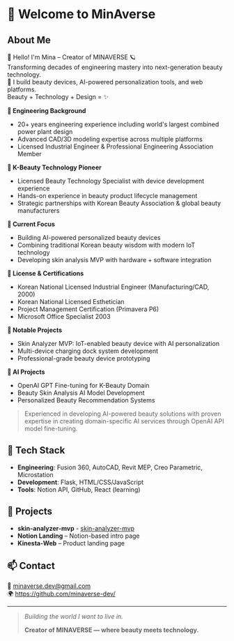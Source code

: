 # 👋 Welcome to MinAverse

## About Me  
👋 Hello! I'm Mina – Creator of MINAVERSE 🪐  
Transforming decades of engineering mastery into next-generation beauty technology.  
💄 I build beauty devices, AI-powered personalization tools, and web platforms.  
Beauty + Technology + Design = ✨  

**🔹 Engineering Background**
- 20+ years engineering experience including world's largest combined power plant design
- Advanced CAD/3D modeling expertise across multiple platforms
- Licensed Industrial Engineer & Professional Engineering Association Member

**🔹 K-Beauty Technology Pioneer**
- Licensed Beauty Technology Specialist with device development experience
- Hands-on experience in beauty product lifecycle management
- Strategic partnerships with Korean Beauty Association & global beauty manufacturers

**🔹 Current Focus**
- Building AI-powered personalized beauty devices
- Combining traditional Korean beauty wisdom with modern IoT technology
- Developing skin analysis MVP with hardware + software integration

**🔹 License & Certifications**
- Korean National Licensed Industrial Engineer (Manufacturing/CAD, 2000)
- Korean National Licensed Esthetician
- Project Management Certification (Primavera P6)
- Microsoft Office Specialist 2003

**🔹 Notable Projects**
- Skin Analyzer MVP: IoT-enabled beauty device with AI personalization
- Multi-device charging dock system development
- Professional-grade beauty device prototyping

**🔹 AI Projects**
- OpenAI GPT Fine-tuning for K-Beauty Domain
- Beauty Skin Analysis AI Model Development  
- Personalized Beauty Recommendation Systems

> Experienced in developing AI-powered beauty solutions with proven expertise in creating domain-specific AI services through OpenAI API model fine-tuning.


## 🔧 Tech Stack  
- **Engineering**: Fusion 360, AutoCAD, Revit MEP, Creo Parametric, Microstation
- **Development**: Flask, HTML/CSS/JavaScript
- **Tools**: Notion API, GitHub, React (learning)

## 🚀 Projects
- **skin-analyzer-mvp** - [skin-analyzer-mvp](https://github.com/minaverse-dev/skin-analyzer-mvp)  
- **Notion Landing** – Notion-based intro page  
- **Kinesta-Web** – Product landing page  
  
## 📫 Contact  
📧 [minaverse.dev@gmail.com](mailto:minaverse.dev@gmail.com)  
🌍 https://github.com/minaverse-dev/

---

> *Building the world I want to live in.*  
>  
> **Creator of MINAVERSE — where beauty meets technology.**
